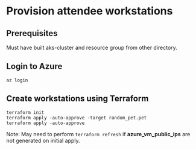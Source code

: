 # Provision attendee workstations

## Prerequisites
Must have built aks-cluster and resource group from other directory.

## Login to Azure

    az login

## Create workstations using Terraform

    terraform init
    terraform apply -auto-approve -target random_pet.pet
    terraform apply -auto-approve

Note: May need to perform `terraform refresh` if **azure_vm_public_ips** are not generated on initial apply.




